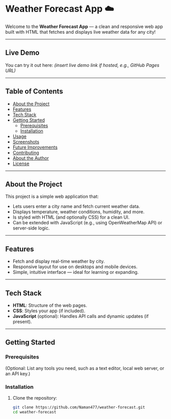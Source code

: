 # Weather Forecast App ☁️

Welcome to the **Weather Forecast App** — a clean and responsive web app built with HTML that fetches and displays live weather data for any city!

---

##  Live Demo

You can try it out here: *(insert live demo link if hosted, e.g., GitHub Pages URL)*

---

##  Table of Contents

- [About the Project](#about-the-project)
- [Features](#features)
- [Tech Stack](#tech-stack)
- [Getting Started](#getting-started)
  - [Prerequisites](#prerequisites)
  - [Installation](#installation)
- [Usage](#usage)
- [Screenshots](#screenshots)
- [Future Improvements](#future-improvements)
- [Contributing](#contributing)
- [About the Author](#about-the-author)
- [License](#license)

---

##  About the Project

This project is a simple web application that:

- Lets users enter a city name and fetch current weather data.
- Displays temperature, weather conditions, humidity, and more.
- Is styled with HTML (and optionally CSS) for a clean UI.
- Can be extended with JavaScript (e.g., using OpenWeatherMap API) or server-side logic.

---

##  Features

- Fetch and display real-time weather by city.
- Responsive layout for use on desktops and mobile devices.
- Simple, intuitive interface — ideal for learning or expanding.

---

##  Tech Stack

- **HTML**: Structure of the web pages.
- **CSS**: Styles your app (if included).
- **JavaScript** (optional): Handles API calls and dynamic updates (if present).

---

##  Getting Started

### Prerequisites

(Optional: List any tools you need, such as a text editor, local web server, or an API key.)

### Installation

1. Clone the repository:
   ```bash
   git clone https://github.com/Naman477/weather-forecast.git
   cd weather-forecast
